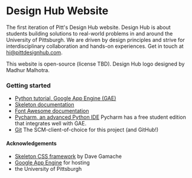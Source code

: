 # Design Hub Website
The first iteration of Pitt's Design Hub website. Design Hub is about students building solutions to real-world problems in and around the University of Pittsburgh. We are driven by design principles and strive for interdisciplinary collaboration and hands-on experiences. Get in touch at hi@pittdesignhub.com.

This website is open-source (license TBD). Design Hub logo designed by Madhur Malhotra.

### Getting started
- [Python tutorial, Google App Engine (GAE)](https://cloud.google.com/appengine/docs/python/gettingstartedpython27/introduction)
- [Skeleton documentation](http://getskeleton.com/)
- [Font Awesome documentation](http://fortawesome.github.io/Font-Awesome/)
- [Pycharm, an advanced Python IDE](https://www.jetbrains.com/pycharm/)  Pycharm has a free student edition that integrates well with GAE.
- [Git](http://git-scm.com/) The SCM-client-of-choice for this project (and GitHub!)

#### Acknowledgements
- [Skeleton CSS framework](http://getskeleton.com/) by Dave Gamache
- [Google App Engine](https://cloud.google.com/appengine/) for hosting
- the University of Pittsburgh

